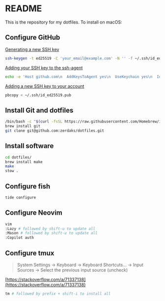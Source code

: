 # README

This is the repository for my dotfiles. To install on macOS:

## Configure GitHub

[Generating a new SSH key](https://docs.github.com/en/authentication/connecting-to-github-with-ssh/generating-a-new-ssh-key-and-adding-it-to-the-ssh-agent#generating-a-new-ssh-key)

```bash
ssh-keygen -t ed25519 -C 'your_email@example.com' -N '' -f ~/.ssh/id_ed25519
```

[Adding your SSH key to the ssh-agent](https://docs.github.com/en/authentication/connecting-to-github-with-ssh/generating-a-new-ssh-key-and-adding-it-to-the-ssh-agent#adding-your-ssh-key-to-the-ssh-agent)

```bash
echo -e 'Host github.com\n  AddKeysToAgent yes\n  UseKeychain yes\n  IdentityFile ~/.ssh/id_ed25519' >> ~/.ssh/config
```

[Adding a new SSH key to your account](https://docs.github.com/en/authentication/connecting-to-github-with-ssh/adding-a-new-ssh-key-to-your-github-account#adding-a-new-ssh-key-to-your-account)

```bash
pbcopy < ~/.ssh/id_ed25519.pub
```

## Install Git and dotfiles

```bash
/bin/bash -c "$(curl -fsSL https://raw.githubusercontent.com/Homebrew/install/HEAD/install.sh)"
brew install git
git clone git@github.com:zerdaks/dotfiles.git
```

## Install software

```bash
cd dotfiles/
brew install make
make
stow .
```

## Configure fish

```bash
tide configure
```

## Configure Neovim

```bash
vim
:Lazy # followed by shift-u to update all
:Mason # followed by shift-u to update all
:Copilot auth
```

## Configure tmux

> System Settings &rarr; Keyboard &rarr; Keyboard Shortcuts... &rarr; Input Sources &rarr; Select the previous input source (uncheck)

[https://stackoverflow.com/a/71337138](https://stackoverflow.com/a/71337138)

```bash
tm # followed by prefix + shift-i to install all
```
